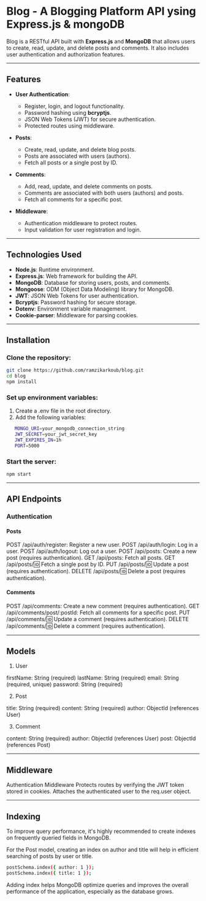 # Blog - A Blogging Platform API ysing Express.js & mongoDB

Blog is a RESTful API built with **Express.js** and **MongoDB** that allows users to create, read, update, and delete posts and comments. It also includes user authentication and authorization features.

---

## Features

- **User Authentication**:

  - Register, login, and logout functionality.
  - Password hashing using **bcryptjs**.
  - JSON Web Tokens (JWT) for secure authentication.
  - Protected routes using middleware.

- **Posts**:

  - Create, read, update, and delete blog posts.
  - Posts are associated with users (authors).
  - Fetch all posts or a single post by ID.

- **Comments**:

  - Add, read, update, and delete comments on posts.
  - Comments are associated with both users (authors) and posts.
  - Fetch all comments for a specific post.

- **Middleware**:
  - Authentication middleware to protect routes.
  - Input validation for user registration and login.

---

## Technologies Used

- **Node.js**: Runtime environment.
- **Express.js**: Web framework for building the API.
- **MongoDB**: Database for storing users, posts, and comments.
- **Mongoose**: ODM (Object Data Modeling) library for MongoDB.
- **JWT**: JSON Web Tokens for user authentication.
- **Bcryptjs**: Password hashing for secure storage.
- **Dotenv**: Environment variable management.
- **Cookie-parser**: Middleware for parsing cookies.

---

## Installation

### Clone the repository:

```bash
git clone https://github.com/ramzikarkoub/blog.git
cd blog
npm install
```

### Set up environment variables:

1. Create a .env file in the root directory.
2. Add the following variables:

```bash
   MONGO_URI=your_mongodb_connection_string
   JWT_SECRET=your_jwt_secret_key
   JWT_EXPIRES_IN=1h
   PORT=5000
```

### Start the server:

```bash
npm start
```

---

## API Endpoints

### Authentication

#### Posts

POST /api/auth/register: Register a new user.
POST /api/auth/login: Log in a user.
POST /api/auth/logout: Log out a user.
POST /api/posts: Create a new post (requires authentication).
GET /api/posts: Fetch all posts.
GET /api/posts/:id: Fetch a single post by ID.
PUT /api/posts/:id: Update a post (requires authentication).
DELETE /api/posts/:id: Delete a post (requires authentication).

#### Comments

POST /api/comments: Create a new comment (requires authentication).
GET /api/comments/post/:postId: Fetch all comments for a specific post.
PUT /api/comments/:id: Update a comment (requires authentication).
DELETE /api/comments/:id: Delete a comment (requires authentication).

---

## Models

1.  User

firstName: String (required)
lastName: String (required)
email: String (required, unique)
password: String (required)

2.  Post

title: String (required)
content: String (required)
author: ObjectId (references User)

3.  Comment

content: String (required)
author: ObjectId (references User)
post: ObjectId (references Post)

---

## Middleware

Authentication Middleware
Protects routes by verifying the JWT token stored in cookies.
Attaches the authenticated user to the req.user object.

---

## Indexing

To improve query performance, it's highly recommended to create indexes on frequently queried fields in MongoDB.

For the Post model, creating an index on author and title will help in efficient searching of posts by user or title.

```bash
postSchema.index({ author: 1 });
postSchema.index({ title: 1 });
```

Adding index helps MongoDB optimize queries and improves the overall performance of the application, especially as the database grows.
